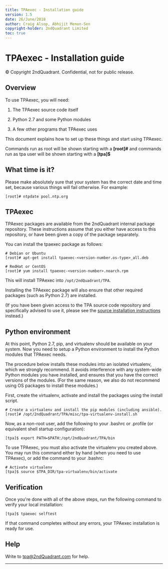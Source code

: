 ```yaml
---
title: TPAexec - Installation guide
version: 1.5
date: 26/June/2018
author: Craig Alsop, Abhijit Menon-Sen
copyright-holder: 2ndQuadrant Limited
toc: true
---
```


# TPAexec - Installation guide

© Copyright 2ndQuadrant. Confidential, not for public release.

## Overview

To use TPAexec, you will need:

1. The TPAexec source code itself

2. Python 2.7 and some Python modules

3. A few other programs that TPAexec uses

This document explains how to set up these things and start using
TPAexec.

Commands run as root will be shown starting with a **[root]#** and commands run as tpa user will be shown starting with a **[tpa]$**

## What time is it?

Please make absolutely sure that your system has the correct date and
time set, because various things will fail otherwise. For example:

    [root]# ntpdate pool.ntp.org

## TPAexec

TPAexec packages are available from the 2ndQuadrant internal package
repository. These instructions assume that you either have access to
this repository, or have been given a copy of the package separately.

You can install the tpaexec package as follows:

    # Debian or Ubuntu
    [root]# apt-get install tpaexec-<version-number.os-type>_all.deb

    # RedHat or CentOS
    [root]# yum install tpaexec-<version-number>.noarch.rpm

This will install TPAexec into ``/opt/2ndQuadrant/TPA``.

Installing the TPAexec package will also ensure that other required
packages (such as Python 2.7) are installed.

(If you have been given access to the TPA source code repository and
specifically advised to use it, please see the
[source installation instructions](INSTALL-repo.md) instead.)

## Python environment

At this point, Python 2.7, pip, and virtualenv should be available on
your system. Now you need to setup a Python environment to install the
Python modules that TPAexec needs.

The procedure below installs these modules into an isolated virtualenv,
which we strongly recommend. It avoids interference with any system-wide
Python modules you have installed, and ensures that you have the correct
versions of the modules. (For the same reason, we also do not recommend
using OS packages to install these modules.)

First, create the virtualenv, activate and install the packages using the install script.

    # Create a virtualenv and install the pip modules (including ansible).
    [root]# /opt/2ndQuadrant/TPA/misc/tpa-virtualenv-install.sh

Now, as a non-root user, add the following to your .bashrc or
.profile (or equivalent shell startup configuration):

    [tpa]$ export PATH=$PATH:/opt/2ndQuadrant/TPA/bin

To use TPAexec, you must also activate the virtualenv you created above.
You may run this command either by hand (when you need to use TPAexec),
or add the command to your .bashrc:

    # Activate virtualenv
    [tpa]$ source $TPA_DIR/tpa-virtualenv/bin/activate

## Verification

Once you're done with all of the above steps, run the following command
to verify your local installation:

    [tpa]$ tpaexec selftest

If that command completes without any errors, your TPAexec installation
is ready for use.

## Help

Write to tpa@2ndQuadrant.com for help.

------

[^Information Classification: Internal]: [ISP008] Information Classification Policy


